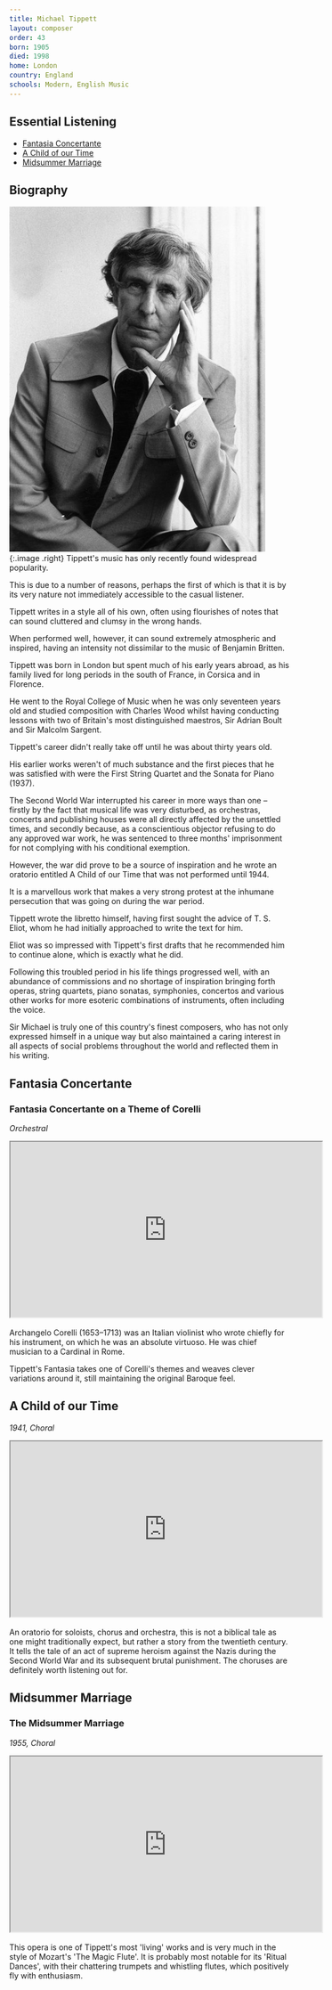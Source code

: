 ```yaml
---
title: Michael Tippett
layout: composer
order: 43
born: 1905
died: 1998
home: London
country: England
schools: Modern, English Music
---
```


## Essential Listening

- [Fantasia Concertante](#fantasia-concertante)
- [A Child of our Time](#a-child-of-our-time)
- [Midsummer Marriage](#midsummer-marriage)

## Biography

![Michael Tippett](/images/classical/43.jpg){:.image .right}
Tippett's music has only recently found widespread popularity.

This is due to a number of reasons, perhaps the first of which is that it is by its very nature not immediately accessible to the casual listener.

Tippett writes in a style all of his own, often using flourishes of notes that can sound cluttered and clumsy in the wrong hands.

When performed well, however, it can sound extremely atmospheric and inspired, having an intensity not dissimilar to the music of Benjamin Britten.

Tippett was born in London but spent much of his early years abroad, as his family lived for long periods in the south of France, in Corsica and in Florence.

He went to the Royal College of Music when he was only seventeen years old and studied composition with Charles Wood whilst having conducting lessons with two of Britain's most distinguished maestros, Sir Adrian Boult and Sir Malcolm Sargent.

Tippett's career didn't really take off until he was about thirty years old.

His earlier works weren't of much substance and the first pieces that he was satisfied with were the First String Quartet and the Sonata for Piano (1937).

The Second World War interrupted his career in more ways than one – firstly by the fact that musical life was very disturbed, as orchestras, concerts and publishing houses were all directly affected by the unsettled times, and secondly because, as a conscientious objector refusing to do any approved war work, he was sentenced to three months' imprisonment for not complying with his conditional exemption.

However, the war did prove to be a source of inspiration and he wrote an oratorio entitled A Child of our Time that was not performed until 1944.

It is a marvellous work that makes a very strong protest at the inhumane persecution that was going on during the war period.

Tippett wrote the libretto himself, having first sought the advice of T. S. Eliot, whom he had initially approached to write the text for him.

Eliot was so impressed with Tippett's first drafts that he recommended him to continue alone, which is exactly what he did.

Following this troubled period in his life things progressed well, with an abundance of commissions and no shortage of inspiration bringing forth operas, string quartets, piano sonatas, symphonies, concertos and various other works for more esoteric combinations of instruments, often including the voice.

Sir Michael is truly one of this country's finest composers, who has not only expressed himself in a unique way but also maintained a caring interest in all aspects of social problems throughout the world and reflected them in his writing.

## Fantasia Concertante
### Fantasia Concertante on a Theme of Corelli

_Orchestral_

<div class='video-container'><iframe width='560' height='315' src='https://www.youtube.com/embed/SNqTeQa7MDQ'  allowfullscreen></iframe></div>

Archangelo Corelli (1653–1713) was an Italian violinist who wrote chiefly for his instrument, on which he was an absolute virtuoso.  He was chief musician to a Cardinal in Rome.

Tippett's Fantasia takes one of Corelli's themes and weaves clever variations around it, still maintaining the original Baroque feel.

## A Child of our Time

_1941, Choral_

<div class='video-container'><iframe width='560' height='315' src='https://www.youtube.com/embed/8v6Mur92RQI'  allowfullscreen></iframe></div>

An oratorio for soloists, chorus and orchestra, this is not a biblical tale as one might traditionally expect, but rather a story from the twentieth century. It tells the tale of an act of supreme heroism against the Nazis during the Second World War and its subsequent brutal punishment. The choruses are definitely worth listening out for.

## Midsummer Marriage
### The Midsummer Marriage

_1955, Choral_

<div class='video-container'><iframe width='560' height='315' src='https://www.youtube.com/embed/EODV-CEOaLI'  allowfullscreen></iframe></div>

This opera is one of Tippett's most 'living' works and is very much in the style of Mozart's 'The Magic Flute'. It is probably most notable for its 'Ritual Dances', with their chattering trumpets and whistling flutes, which positively fly with enthusiasm.
